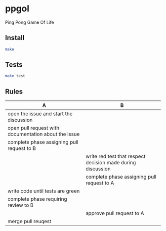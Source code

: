# ppgol

Ping Pong Game Of Life

## Install

```bash
make
```

## Tests

```bash
make test
```

## Rules

| A | B |
|---|---|
| open the issue and start the discussion | |
| open pull request with documentation about the issue | |
| complete phase assigning pull request to B| |
| | write red test that respect decision made during discussion |
| | complete phase assigning pull request to A |
| write code until tests are green | |
| complete phase requiring review to B | |
| | approve pull request to A |
| merge pull reuqest | |
